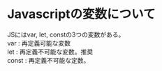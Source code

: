 # Javascriptの変数について
JSにはvar, let, constの3つの変数がある。  
var : 再定義可能な変数  
let : 再定義不可能な変数。推奨  
const : 再定義不可能な定数。  
